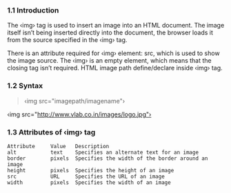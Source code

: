 
### 1.1 Introduction

The ‹img› tag is used to insert an image into an HTML document. The image itself isn’t being inserted directly into the document, the browser loads it from the source specified in the ‹img› tag.

There is an attribute required for ‹img› element: src, which is used to show the image source. The ‹img› is an empty element, which means that the closing tag isn’t required. HTML image path define/declare inside ‹img› tag.


### 1.2 Syntax


> ‹img src="imagepath/imagename"›

‹img src="http://www.vlab.co.in/images/logo.jpg"›


### 1.3 Attributes of ‹img› tag

 	Attribute	  Value	  Description
  	alt	  		  text	  Specifies an alternate text for an image
  	border	  	  pixels  Specifies the width of the border around an image
  	height	  	  pixels  Specifies the height of an image
  	src	  		  URL	  Specifies the URL of an image
  	width	  	  pixels  Specifies the width of an image

